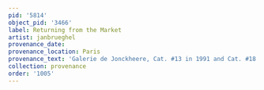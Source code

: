 ```yaml
---
pid: '5814'
object_pid: '3466'
label: Returning from the Market
artist: janbrueghel
provenance_date:
provenance_location: Paris
provenance_text: 'Galerie de Jonckheere, Cat. #13 in 1991 and Cat. #18 in 1993'
collection: provenance
order: '1005'
---
```

